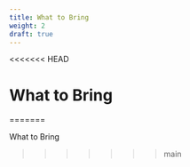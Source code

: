 ```yaml
---
title: What to Bring
weight: 2
draft: true
---
```

<<<<<<< HEAD
# What to Bring
=======

What to Bring
>>>>>>> main
